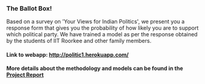 ### The Ballot Box!

Based on a survey on 'Your Views for Indian Politics', we present you a response form that gives you the probability of how likely you are to support which political party. We have trained a model as per the response obtained by the students of IIT Roorkee and other family members.

#### Link to webapp: http://politic1.herokuapp.com/

#### More details about the methodology and models can be found in the [Project Report](https://github.com/VishalCR7/drinkr/blob/master/Survey%20on%20Consumption%20of%20Alcohol(Final).pdf) 



